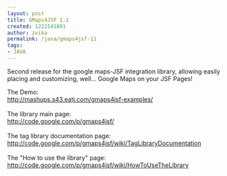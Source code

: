 ```yaml
---
layout: post
title: GMaps4JSF 1.1
created: 1222141891
author: zvika
permalink: /java/gmaps4jsf-11
tags:
- JAVA
---
```

<p>Second release for the google maps-JSF integration library, allowing easily placing and customizing, well... Google Maps on your JSF Pages! </p><p>The Demo:<br /><a target="_blank" href="http://mashups.s43.eatj.com/gmaps4jsf-examples/">http://mashups.s43.eatj.com/gmaps4jsf-examples/</a><br /><br />The library main page:<br /><a target="_blank" href="http://code.google.com/p/gmaps4jsf/">http://code.google.com/p/gmaps4jsf/</a><br /><br />The tag library documentation page:<br /><a target="_blank" href="http://code.google.com/p/gmaps4jsf/wiki/TagLibraryDocumentation">http://code.google.com/p/gmaps4jsf/wiki/TagLibraryDocumentation</a><br /><br />The &quot;How to use the library&quot; page:<br /><a target="_blank" href="http://code.google.com/p/gmaps4jsf/wiki/HowToUseTheLibrary">http://code.google.com/p/gmaps4jsf/wiki/HowToUseTheLibrary</a></p>
